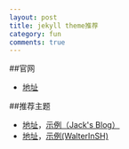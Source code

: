 ```yaml
---
layout: post
title: jekyll theme推荐
category: fun
comments: true
---
```


##官网
- <a href="http://jekyllthemes.org/">地址</a>

##推荐主题
- <a href="http://jekyllthemes.org/themes/type-theme/">地址</a>，<a href="http://zhwbqd.github.io/">示例（Jack's Blog）</a>
- <a href="http://jekyllthemes.org/themes/architect/">地址</a>，<a href="http://walterinsh.github.io/">示例(WalterInSH)</a>
